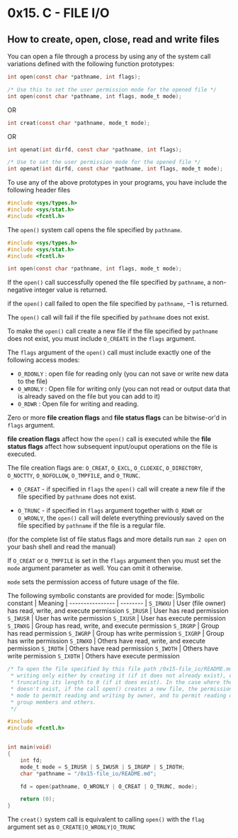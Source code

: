 # 0x15. C - FILE I/O
## How to create, open, close, read and write files

You can open a file through a process by using any of the system
call variations defined with the following function prototypes:
```C
int open(const char *pathname, int flags);

/* Use this to set the user permission mode for the opened file */
int open(const char *pathname, int flags, mode_t mode);
```
OR

```C
int creat(const char *pathname, mode_t mode);
```
OR 

```C
int openat(int dirfd, const char *pathname, int flags);

/* Use to set the user permission mode for the opened file */
int openat(int dirfd, const char *pathname, int flags, mode_t mode);
```
To use any of the above prototypes in your programs, you have include the
following header files
```C
#include <sys/types.h>
#include <sys/stat.h>
#include <fcntl.h>
```
The `open()` system call opens the file specified by `pathname`. 
```C
#include <sys/types.h>
#include <sys/stat.h>
#include <fcntl.h>

int open(const char *pathname, int flags, mode_t mode);
```

If the `open()` call successfully opened the file specified by `pathname`, 
a non-negative integer value is returned.

if the `open()` call failed to open the file specified by `pathname`, $-1$ is
returned. 

The `open()` call will fail if the file specified by `pathname` does not
exist.

To make the `open()` call create a new file if the file specified by
`pathname` does not exist, you must include `O_CREATE` in the `flags` argument.

The `flags` argument of the `open()` call must include exactly one of the
following access modes:

- `O_RDONLY` : open file for reading only (you can not save or write new data
		to the file)
- `O_WRONLY` : Open file for writing only (you can not read or output data
		that is already saved on the file but you can add to it)
- `O_RDWR` : Open file for writing and reading.

Zero or more **file creation flags** and **file status flags** can be
bitwise-or'd in `flags` argument.  

**file creation flags** affect how the `open()` call is executed while the
**file status flags** affect how subsequent input/ouput operations on the file is
executed.

The file creation flags are: `O_CREAT`, `O_EXCL`, `O_CLOEXEC`, `O_DIRECTORY`,
`O_NOCTTY`, `O_NOFOLLOW`, `O_TMPFILE`, and `O_TRUNC`.

- `O_CREAT` - if specified in `flags` the `open()` call will create a new file
if the file specified by `pathname` does not exist.

- `O_TRUNC` - if specified in `flags` argument together with `O_RDWR` or
`O_WRONLY`, the `open()` call  will delete everything previously saved on the file 
specified by `pathname` if the file is a regular file.


(for the complete list of file status flags and more details run `man 2 open` on your bash shell and read
 the manual)

If `O_CREAT` or `O_TMPFILE` is set in the `flags` argument then you must set
the `mode` argument parameter as well. You can omit it otherwise.

`mode` sets the permission access of future usage of the file.

The following symbolic constants are provided for mode:
|Symbolic constant | Meaning
| ---------------- | -------- 
| `S_IRWXU` | User (file owner) has read, write, and execute permission
  `S_IRUSR` | User has read permission
  `S_IWUSR` | User has write permission
  `S_IXUSR` | User has execute permission
  `S_IRWXG` | Group has read, write, and execute permission
  `S_IRGRP` | Group has read permission
  `S_IWGRP` | Group has write permission
  `S_IXGRP` | Group has write permission
  `S_IRWXO` | Others have read, write, and execute permission
  `S_IROTH` | Others have read permission
  `S_IWOTH` | Others have write permission
  `S_IXOTH` | Others have execute permission

```C
/* To open the file specified by this file path /0x15-file_io/README.md for
 * writing only either by creating it (if it does not already exist), or by
 * truncating its length to 0 (if it does exist). In the case where the file
 * doesn't exist, if the call open() creates a new file, the permission access
 * mode to permit reading and writing by owner, and to permit reading only by
 * group members and others.
 */

#include
#include <fcntl.h>


int main(void)
{
	int fd;
	mode_t mode = S_IRUSR | S_IWUSR | S_IRGRP | S_IROTH;
	char *pathname = "/0x15-file_io/README.md";

	fd = open(pathname, O_WRONLY | O_CREAT | O_TRUNC, mode);

	return (0);
}

```



The `creat()` system call is equivalent to calling `open()` with the `flag`
argument set as `O_CREATE|O_WRONLY|O_TRUNC`
